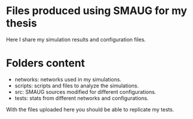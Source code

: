 # Files produced using SMAUG for my thesis

Here I share my simulation results and configuration files.

# Folders content

- networks: networks used in my simulations.
- scripts: scripts and files to analyze the simulations.
- src: SMAUG sources modified for different configurations.
- tests: stats from different networks and configurations.

With the files uploaded here you should be able to replicate my tests.
